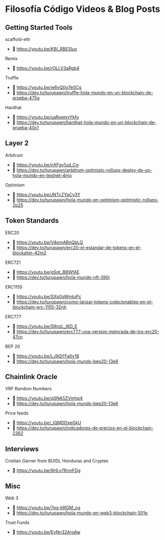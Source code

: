# Filosofía Código Videos & Blog Posts

## Getting Started Tools

scaffold-eth
- 🎥 https://youtu.be/KBI_RBESluo

Remix
- 🎥 https://youtu.be/rOLLV3aRgb4

Truffle
- 🎥 https://youtu.be/w6vQ0o7e0Cg
- 📜 https://dev.to/turupawn/truffle-hola-mundo-en-un-blockchain-de-prueba-475g

Hardhat
- 🎥 https://youtu.be/uaRsemvYkfo
- 📜 https://dev.to/turupawn/hardhat-hola-mundo-en-un-blockchain-de-prueba-40c1

## Layer 2

Arbitrum
- 🎥 https://youtu.be/nXFgv1ud_Cg
- 📜 https://dev.to/turupawn/arbitrum-optimistc-rollups-deploy-de-un-hola-mundo-en-testnet-4mo

Optimism
- 🎥 https://youtu.be/JNTcZYaCy3Y
- 📜 https://dev.to/turupawn/hola-mundo-en-optimism-optimistic-rollups-2p25

## Token Standards

ERC20
- 🎥 https://youtu.be/V4pmABnQbLQ
- 📜 https://dev.to/turupawn/erc20-el-estandar-de-tokens-en-el-blockahin-42m2

ERC721
- 🎥 https://youtu.be/gSqt_BBWfAE
- 📜 https://dev.to/turupawn/hola-mundo-nft-390j

ERC1155
- 🎥 https://youtu.be/SXp0sWmtuPc
- 📜 https://dev.to/turupawn/como-lanzar-tokens-colecionables-en-el-blockchain-erc-1155-32nh

ERC777
- 🎥 https://youtu.be/S9nzL_l6D_E
- 📜 https://dev.to/turupawn/erc777-una-version-mejorada-de-los-erc20-47cn

BEP 20
- 🎥 https://youtu.be/LJ9QYFa0v18
- 📜 https://dev.to/turupawn/hola-mundo-bep20-13e6

## Chainlink Oracle

VRF Random Numbers
- 🎥 https://youtu.be/qSNA5ZVmhp4
- 📜 https://dev.to/turupawn/hola-mundo-bep20-13e6

Price feeds
- 🎥 https://youtu.be/_lQMDDxeGkU
- 📜 https://dev.to/turupawn/indicadores-de-precios-en-el-blockchain-2362

## Interviews

Cristian Garner from BUIDL Honduras and Cryptex
- 🎥 https://youtu.be/6HLv7RrmFDg

## Misc

Web 3
- 🎥 https://youtu.be/7gg-bRGM_og
- 📜 https://dev.to/turupawn/hola-mundo-en-web3-blockchain-501g

Trust Funds
- 🎥 https://youtu.be/EyNn32AroAw
